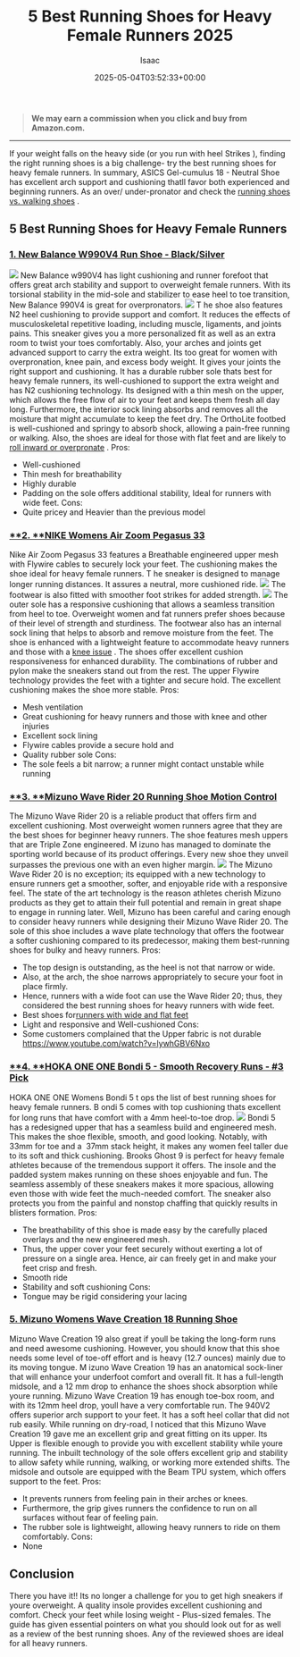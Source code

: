 ﻿---
author: Isaac
layout: post
title: 5 Best Running Shoes for Heavy Female Runners 2025
date: '2025-05-04T03:52:33+00:00'
categories:
- Product Reviews
- Running shoes
tags: []
slug: /best-running-shoes-for-heavy-female-runners/
lastmod: 2025-05-07T12:21:25+03:00
---
> **We may earn a commission when you click and buy from Amazon.com.**
>

---
If your weight falls on the heavy side (or you run
with heel Strikes
), finding the right running shoes is a big challenge- try the best running shoes for heavy female runners.
In summary, ASICS Gel-cumulus 18 - Neutral Shoe has excellent arch support and cushioning thatll favor both experienced and beginning runners.
As an over/ under-pronator and check the
[running shoes vs. walking shoes](https://pestpolicy.com/running-shoes-vs-walking-shoes-for-weight-loss/)
.
## 5 Best Running Shoes for Heavy Female Runners
### [1. New Balance W990V4 Run Shoe - Black/Silver](https://www.amazon.com/dp/B015XY999K/?tag=p-policy-20)
![](/assets/img/e/ir)
New Balance w990V4 has light cushioning and runner forefoot that offers great arch stability and support to overweight female runners. With its torsional stability in the mid-sole and stabilizer to ease heel to toe transition, New Balance 990V4 is great for overpronators.
![](/assets/img/04/Best-Running-Shoes-for-Heavy-Female-Runners-300x200.jpg)
T
he shoe also features N2 heel cushioning to provide support and comfort. It reduces the effects of musculoskeletal repetitive loading, including muscle, ligaments, and joints pains. This sneaker gives you a more personalized fit as well as an extra room to twist your toes comfortably.
Also, your arches and joints get advanced support to carry the extra weight. Its too great for women with overpronation, knee pain, and excess body weight. It gives your joints the right support and cushioning.
It has a durable rubber sole thats best for heavy female runners, its well-cushioned to support the extra weight and has N2 cushioning technology.
Its designed with a thin mesh on the upper, which allows the free flow of air to your feet and keeps them fresh all day long. Furthermore, the interior sock lining absorbs and removes all the moisture that might accumulate to keep the feet dry.
The OrthoLite footbed is well-cushioned and springy to absorb shock, allowing a pain-free running or walking. Also, the shoes are ideal for those with flat feet and are likely to
[roll inward or overpronate](https://pestpolicy.com/best-running-shoes-for-posterior-tibial-tendonitis/)
.
Pros:
- Well-cushioned
- Thin mesh for breathability
- Highly durable
- Padding on the sole offers additional stability, Ideal for runners with wide feet.
Cons:
- Quite pricey and Heavier than the previous model
### [**2. **NIKE Womens Air Zoom Pegasus 33](https://www.amazon.com/dp/B014EC7RF0/?tag=p-policy-20)
Nike Air Zoom Pegasus 33 features a Breathable engineered upper mesh with Flywire cables to securely lock your feet. The cushioning makes the shoe ideal for heavy female runners.
T
he sneaker is designed to manage longer running distances. It assures a neutral, more cushioned ride.
![](/assets/img/e/ir)
The footwear is also fitted with smoother foot strikes for added strength.
![](/assets/img/04/Best-Running-Shoes-for-Heavy-Female-Runners-300x200.jpg)
The outer sole has a responsive cushioning that allows a seamless transition from heel to toe. Overweight women and fat runners prefer shoes because of their level of strength and sturdiness.
The footwear also has an internal sock lining that helps to absorb and remove moisture from the feet. The shoe is enhanced with a lightweight feature to accommodate heavy runners and those with a
[knee issue](https://pestpolicy.com/best-running-shoes-for-bad-knees/)
.
The shoes offer excellent cushion responsiveness for enhanced durability. The combinations of rubber and pylon make the sneakers stand out from the rest.
The upper Flywire technology provides the feet with a tighter and secure hold. The excellent cushioning makes the shoe more stable.
Pros:
- Mesh ventilation
- Great cushioning for heavy runners and those with knee and other injuries
- Excellent sock lining
- Flywire cables provide a secure hold and
- Quality rubber sole
Cons:
- The sole feels a bit narrow; a runner might contact unstable while running
### [**3. **Mizuno Wave Rider 20 Running Shoe Motion Control](https://www.amazon.com/dp/B01H3EAOIS/?tag=p-policy-20)
The Mizuno Wave Rider 20 is a reliable product that offers firm and excellent cushioning. Most overweight women runners agree that they are the best shoes for beginner heavy runners. The shoe features mesh uppers that are Triple Zone engineered.
M
izuno has managed to dominate the sporting world because of its product offerings. Every new shoe they unveil surpasses the previous one with an even higher margin.
![](/assets/img/e/ir)
The Mizuno Wave Rider 20 is no exception; its equipped with a new technology to ensure runners get a smoother, softer, and enjoyable ride with a responsive feel.
The state of the art technology is the reason athletes cherish Mizuno products as they get to attain their full potential and remain in great shape to engage in running later.
Well, Mizuno has been careful and caring enough to consider heavy runners while designing their Mizuno Wave Rider 20.
The sole of this shoe includes a wave plate technology that offers the footwear a softer cushioning compared to its predecessor, making them best-running shoes for bulky and heavy runners.
Pros:
- The top design is outstanding, as the heel is not that narrow or wide.
- Also, at the arch, the shoe narrows appropriately to secure your foot in place firmly.
- Hence, runners with a wide foot can use the Wave Rider 20; thus, they considered the best running shoes for heavy runners with wide feet.
- Best shoes for[runners with wide and flat feet](https://pestpolicy.com/best-running-shoes-for-men-with-flat-feet/)
- Light and responsive and Well-cushioned
Cons:
- Some customers complained that the Upper fabric is not durable
https://www.youtube.com/watch?v=lywhGBV6Nxo
### [**4. **HOKA ONE ONE Bondi 5 - Smooth Recovery Runs - #3 Pick](https://www.amazon.com/dp/B078XMRD8Z/?tag=p-policy-20)
HOKA ONE ONE Womens Bondi 5 t
ops the list of best running shoes for heavy female runners. B
ondi 5 comes with top cushioning thats excellent for long runs that have comfort with a 4mm heel-to-toe drop.
![](/assets/img/e/ir)
Bondi 5 has a redesigned upper that has a seamless build and engineered mesh. This makes the shoe flexible, smooth, and good looking. Notably, with 33mm for toe and a  37mm stack height, it makes any women feel taller due to its soft and thick cushioning.
Brooks Ghost 9 is perfect for heavy female athletes because of the tremendous support it offers. The insole and the padded system makes running on these shoes enjoyable and fun.
The seamless assembly of these sneakers makes it more spacious, allowing even those with wide feet the much-needed comfort. The sneaker also protects you from the painful and nonstop chaffing that quickly results in blisters formation.
Pros:
- The breathability of this shoe is made easy by the carefully placed overlays and the new engineered mesh.
- Thus, the upper cover your feet securely without exerting a lot of pressure on a single area. Hence, air can freely get in and make your feet crisp and fresh.
- Smooth ride
- Stability and soft cushioning
Cons:
- Tongue may be rigid considering your lacing
### [5. Mizuno Womens Wave Creation 18 Running Shoe](https://www.amazon.com/dp/B019PAPS7U/?tag=p-policy-20)
Mizuno Wave Creation 19 also great if youll be taking the long-form runs and need awesome cushioning. However, you should know that this shoe needs some level of toe-off effort and is heavy (12.7 ounces)  mainly due to its moving tongue.
M
izuno Wave Creation 19 has an anatomical sock-liner that will enhance your underfoot comfort and overall fit. It has a full-length midsole, and a 12 mm drop to enhance the shoes shock absorption while youre running.
Mizuno Wave Creation 19 has enough toe-box room, and with its 12mm heel drop, youll have a very comfortable run. The 940V2 offers superior arch support to your feet.
It has a soft heel collar that did not rub easily. While running on dry-road, I noticed that this Mizuno Wave Creation 19 gave me an excellent grip and great fitting on its upper. Its Upper is flexible enough to provide you with excellent stability while youre running.
The inbuilt technology of the sole offers excellent grip and stability to allow safety while running, walking, or working more extended shifts. The midsole and outsole are equipped with the Beam TPU system, which offers support to the feet.
Pros:
- It prevents runners from feeling pain in their arches or knees.
- Furthermore, the grip gives runners the confidence to run on all surfaces without fear of feeling pain.
- The rubber sole is lightweight, allowing heavy runners to ride on them comfortably.
Cons:
- None
## **Conclusion**
There you have it!! Its no longer a challenge for you to get high sneakers if youre overweight.
A quality insole provides excellent cushioning and comfort. Check your feet while losing weight - Plus-sized females.
The guide has given essential pointers on what you should look out for as well as a review of the best running shoes. Any of the reviewed shoes are ideal for all heavy runners.
